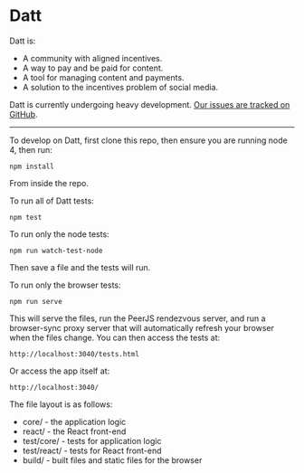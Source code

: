 Datt
====
Datt is:
- A community with aligned incentives.
- A way to pay and be paid for content.
- A tool for managing content and payments.
- A solution to the incentives problem of social media.

Datt is currently undergoing heavy development. [Our issues are tracked on
GitHub](https://github.com/dattnetwork/datt/issues).

---------------------

To develop on Datt, first clone this repo, then ensure you are running node 4,
then run:
```
npm install
```
From inside the repo.

To run all of Datt tests:
```
npm test
```

To run only the node tests:
```
npm run watch-test-node
```

Then save a file and the tests will run.

To run only the browser tests:
```
npm run serve
```

This will serve the files, run the PeerJS rendezvous server, and run a
browser-sync proxy server that will automatically refresh your browser when the
files change. You can then access the tests at:

```
http://localhost:3040/tests.html
```

Or access the app itself at:

```
http://localhost:3040/
```

The file layout is as follows:
- core/ - the application logic
- react/ - the React front-end
- test/core/ - tests for application logic
- test/react/ - tests for React front-end
- build/ - built files and static files for the browser
